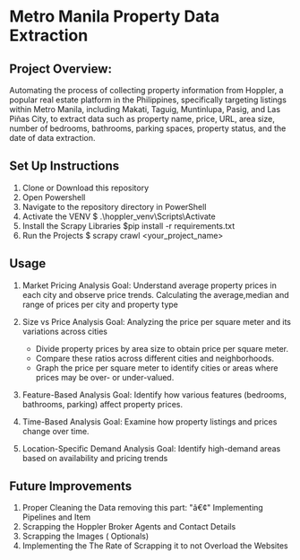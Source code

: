 # Metro Manila Property Data Extraction


## Project Overview:
Automating the process of collecting property information from Hoppler, a popular real estate platform in the Philippines, specifically targeting listings within Metro Manila, including Makati, Taguig, Muntinlupa, Pasig, and Las Piñas City, to extract data such as property name, price, URL, area size, number of bedrooms, bathrooms, parking spaces, property status, and the date of data extraction.

## Set Up Instructions 
1. Clone or Download this repository
2. Open Powershell 
3. Navigate to the repository directory in PowerShell
4. Activate the VENV $ .\hoppler_venv\Scripts\Activate
5. Install the Scrapy Libraries $pip install -r requirements.txt
6. Run the Projects $ scrapy crawl <your_project_name>

## Usage

1. Market Pricing Analysis
Goal: Understand average property prices in each city and observe price trends. Calculating the average,median and range of prices per city and property type
2. Size vs Price Analysis 
Goal: Analyzing the price per square meter and its variations across cities
    * Divide property prices by area size to obtain price per square meter.
    * Compare these ratios across different cities and neighborhoods.
    * Graph the price per square meter to identify cities or areas where prices may be over- or under-valued.

3. Feature-Based Analysis
Goal: Identify how various features (bedrooms, bathrooms, parking) affect property prices.
4. Time-Based Analysis
Goal: Examine how property listings and prices change over time.
5. Location-Specific Demand Analysis
Goal: Identify high-demand areas based on availability and pricing trends

## Future Improvements 
1. Proper Cleaning the Data 
    removing this part: "â€¢"
    Implementing Pipelines and Item 
2. Scrapping the Hoppler Broker Agents and Contact Details 
3. Scrapping the Images ( Optionals)
4. Implementing the The Rate of Scrapping it to not Overload the Websites